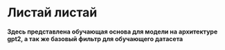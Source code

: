 <h1>Листай листай</h1>
<p ><strong>Здесь представлена обучающая основа для модели на архитектуре gpt2, а так же базовый фильтр для обучающего датасета</strong></p>
